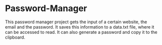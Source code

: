 # Password-Manager
This password manager project gets the input of a certain website, the email and the password. It saves this information to a data.txt file, where it can be accessed to read. It can also generate a password and copy it to the clipboard.
